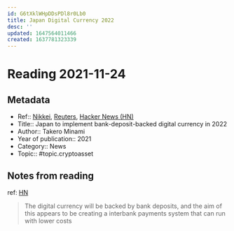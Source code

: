 ```yaml
---
id: G6tXklWHpDDsPDl8r0Lb0
title: Japan Digital Currency 2022
desc: ''
updated: 1647564011466
created: 1637781323339
---
```

# Reading 2021-11-24

## Metadata

- Ref:: [Nikkei](https://asia.nikkei.com/Business/Finance/Japan-to-launch-bank-deposit-backed-digital-currency-in-2022), [Reuters](https://www.reuters.com/business/finance/consortium-japan-firms-test-launch-digital-currency-nikkei-2021-11-23/), [Hacker News (HN)](https://news.ycombinator.com/item?id=29330819)
- Title:: Japan to implement bank-deposit-backed digital currency in 2022
- Author:: Takero Minami
- Year of publication:: 2021
- Category:: News
- Topic:: #topic.cryptoasset

## Notes from reading

ref: [HN](https://news.ycombinator.com/item?id=29332747)
> The digital currency will be backed by bank deposits, and the aim of this appears to be creating a interbank payments system that can run with lower costs
